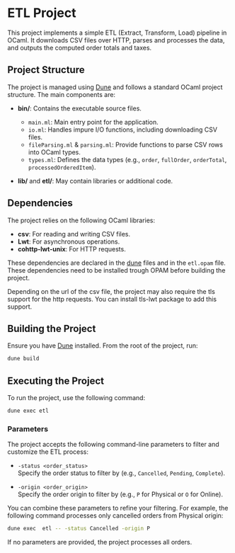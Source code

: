 # ETL Project

This project implements a simple ETL (Extract, Transform, Load) pipeline in OCaml. It downloads CSV files over HTTP, parses and processes the data, and outputs the computed order totals and taxes.

## Project Structure
The project is managed using [Dune](https://dune.build/) and follows a standard OCaml project structure. The main components are:

- **bin/**: Contains the executable source files.
  - `main.ml`: Main entry point for the application.
  - `io.ml`: Handles impure I/O functions, including downloading CSV files.
  - `fileParsing.ml` & `parsing.ml`: Provide functions to parse CSV rows into OCaml types.
  - `types.ml`: Defines the data types (e.g., `order`, `fullOrder`, `orderTotal`, `processedOrderedItem`).

- **lib/** and **etl/**: May contain libraries or additional code.

## Dependencies

The project relies on the following OCaml libraries:
- **csv**: For reading and writing CSV files.
- **Lwt**: For asynchronous operations.
- **cohttp-lwt-unix**: For HTTP requests.

These dependencies are declared in the [dune](bin/dune) files and in the `etl.opam` file.
These dependencies need to be installed trough OPAM before building the project.

Depending on the url of the csv file, the project may also require the tls support for the http requests. You can install tls-lwt package to add this support.

## Building the Project

Ensure you have [Dune](https://dune.build/) installed. From the root of the project, run:

````sh
dune build
````

## Executing the Project
To run the project, use the following command:

```sh
dune exec etl
```

### Parameters

The project accepts the following command-line parameters to filter and customize the ETL process:

- `-status <order_status>`  
  Specify the order status to filter by (e.g., `Cancelled`, `Pending`, `Complete`).

- `-origin <order_origin>`  
  Specify the order origin to filter by (e.g., `P` for Physical or `O` for Online).

You can combine these parameters to refine your filtering. For example, the following command processes only cancelled orders from Physical origin:

```sh
dune exec  etl -- -status Cancelled -origin P
```

If no parameters are provided, the project processes all orders.
